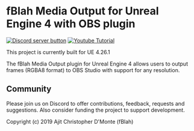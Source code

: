# fBlah Media Output for Unreal Engine 4 with OBS plugin
<!-- BADGES/ -->
<span class="badge-discord"><a href="https://discord.gg/CmgdEvw" title="Join on discord"><img src="https://img.shields.io/badge/Discord-Join-768ADC.svg?logo=discord&longCache=true&style=popout-square" alt="Discord server button" /></a></span>
<span class="badge-youtube"><a href="https://www.youtube.com/watch?v=9tTC93oDhTU" title="Watch Tutorial"><img src="https://img.shields.io/badge/YouTube-Tutorial-F40000.svg?logo=youtube&longCache=true&style=popout-square" alt="Youtube Tutorial" /></a></span>

This project is currently built for UE 4.26.1

The fBlah Media Output plugin for Unreal Engine 4 allows users to output frames (RGBA8 format) to OBS Studio with support for any resolution.

## Community
Please join us on Discord to offer contributions, feedback, requests and suggestions. Also consider funding the project to support development.

Copyright (c) 2019 Ajit Christopher  D'Monte (fBlah)
